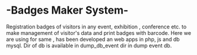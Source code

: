 # -Badges Maker System-

Registration badges of visitors in any event, exhibition , conference etc. to make management of visitor's data and print badges with barcode. Here we are using for same , has been developed an web apps in php, js and db mysql. 
Dir of db is available  in dump_db_event dir in dump event db.

